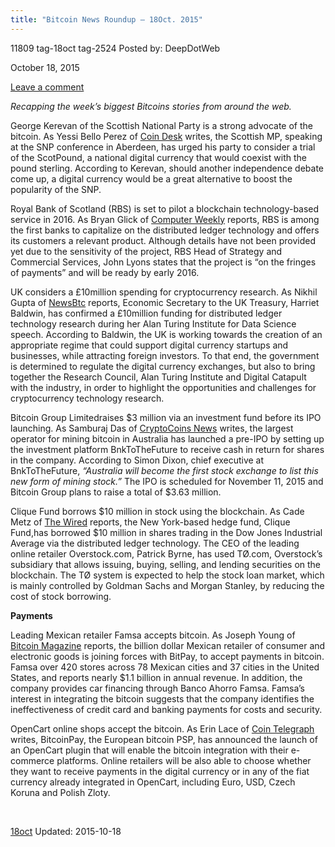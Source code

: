 ```yaml
---
title: "Bitcoin News Roundup – 18Oct. 2015"
---
```


11809  tag-18oct tag-2524 
Posted by: DeepDotWeb 

<span>October 18, 2015</span>


<span><a href="/2015/10/18/bitcoin-news-roundup-18oct-2015/#respond">Leave a comment</a></span>


<p><em>Recapping the week&#8217;s biggest Bitcoins stories from around the web. </em></p>
<p>George Kerevan of the Scottish National Party is a strong advocate of the bitcoin. As Yessi Bello Perez of <a href="http://www.coindesk.com/scottish-mp-urges-party-to-consider-digital-currency/">Coin Desk</a> writes, the Scottish MP, speaking at the SNP conference in Aberdeen, has urged his party to consider a trial of the ScotPound, a national digital currency that would coexist with the pound sterling. According to Kerevan, should another independence debate come up, a digital currency would be a great alternative to boost the popularity of the SNP.</p>
<p>Royal Bank of Scotland (RBS) is set to pilot a blockchain technology-based service in 2016. As Bryan Glick of <a href="http://www.computerweekly.com/news/4500255305/RBS-to-pilot-product-based-on-blockchain-technology-in-2016">Computer Weekly</a> reports, RBS is among the first banks to capitalize on the distributed ledger technology and offers its customers a relevant product. Although details have not been provided yet due to the sensitivity of the project, RBS Head of Strategy and Commercial Services, John Lyons states that the project is “on the fringes of payments” and will be ready by early 2016.</p>
<p>UK considers a £10million spending for cryptocurrency research. As Nikhil Gupta of <a href="http://www.newsbtc.com/2015/10/15/uk-to-spend-10m-to-support-fintech-research/">NewsBtc</a> reports, Economic Secretary to the UK Treasury, Harriet Baldwin, has confirmed a £10million funding for distributed ledger technology research during her Alan Turing Institute for Data Science speech. According to Baldwin, the UK is working towards the creation of an appropriate regime that could support digital currency startups and businesses, while attracting foreign investors. To that end, the government is determined to regulate the digital currency exchanges, but also to bring together the Research Council, Alan Turing Institute and Digital Catapult with the industry, in order to highlight the opportunities and challenges for cryptocurrency technology research.</p>
<p>Bitcoin Group Limitedraises $3 million via an investment fund before its IPO launching. As Samburaj Das of <a href="https://www.cryptocoinsnews.com/the-bitcoin-group-gets-an-investment-fund-before-the-launch-of-its-ipo/">CryptoCoins News</a> writes, the largest operator for mining bitcoin in Australia has launched a pre-IPO by setting up the investment platform BnkToTheFuture to receive cash in return for shares in the company. According to Simon Dixon, chief executive at BnkToTheFuture, <em>“Australia will become the first stock exchange to list this new form of mining stock.”</em> The IPO is scheduled for November 11, 2015 and Bitcoin Group plans to raise a total of $3.63 million.</p>
<p>Clique Fund borrows $10 million in stock using the blockchain. As Cade Metz of <a href="http://www.wired.com/2015/10/hedge-fund-borrows-10m-in-stock-via-the-bitcoin-blockchain/">The Wired</a> reports, the New York-based hedge fund, Clique Fund,has borrowed $10 million in shares trading in the Dow Jones Industrial Average via the distributed ledger technology. The CEO of the leading online retailer Overstock.com, Patrick Byrne, has used TØ.com, Overstock’s subsidiary that allows issuing, buying, selling, and lending securities on the blockchain. The TØ system is expected to help the stock loan market, which is mainly controlled by Goldman Sachs and Morgan Stanley, by reducing the cost of stock borrowing.</p>
<p><strong>Payments</strong></p>
<p>Leading Mexican retailer Famsa accepts bitcoin. As Joseph Young of <a href="https://bitcoinmagazine.com/articles/billion-dollar-mexican-retail-company-famsa-accepts-bitcoin-1444667157">Bitcoin Magazine</a> reports, the billion dollar Mexican retailer of consumer and electronic goods is joining forces with BitPay, to accept payments in bitcoin. Famsa over 420 stores across 78 Mexican cities and 37 cities in the United States, and reports nearly $1.1 billion in annual revenue. In addition, the company provides car financing through Banco Ahorro Famsa. Famsa’s interest in integrating the bitcoin suggests that the company identifies the ineffectiveness of credit card and banking payments for costs and security.</p>
<p>OpenCart online shops accept the bitcoin. As Erin Lace of <a href="http://cointelegraph.com/news/115421/opencart-online-shops-welcome-bitcoin-payments">Coin Telegraph </a>writes, BitcoinPay, the European bitcoin PSP, has announced the launch of an OpenCart plugin that will enable the bitcoin integration with their e-commerce platforms. Online retailers will be also able to choose whether they want to receive payments in the digital currency or in any of the fiat currency already integrated in OpenCart, including Euro, USD, Czech Koruna and Polish Zloty.</p>
<p>&nbsp;</p>
</div>
<a href="/tag/18oct/" rel="tag">18oct</a>   </span> 
Updated: 2015-10-18